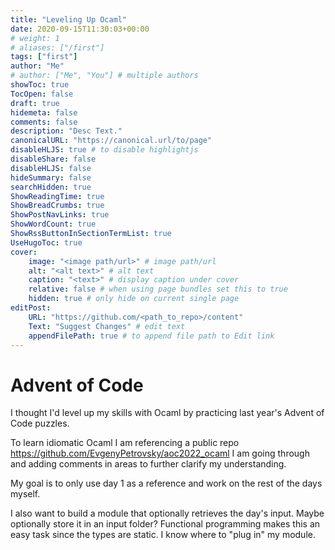 ```yaml
---
title: "Leveling Up Ocaml"
date: 2020-09-15T11:30:03+00:00
# weight: 1
# aliases: ["/first"]
tags: ["first"]
author: "Me"
# author: ["Me", "You"] # multiple authors
showToc: true
TocOpen: false
draft: true
hidemeta: false
comments: false
description: "Desc Text."
canonicalURL: "https://canonical.url/to/page"
disableHLJS: true # to disable highlightjs
disableShare: false
disableHLJS: false
hideSummary: false
searchHidden: true
ShowReadingTime: true
ShowBreadCrumbs: true
ShowPostNavLinks: true
ShowWordCount: true
ShowRssButtonInSectionTermList: true
UseHugoToc: true
cover:
    image: "<image path/url>" # image path/url
    alt: "<alt text>" # alt text
    caption: "<text>" # display caption under cover
    relative: false # when using page bundles set this to true
    hidden: true # only hide on current single page
editPost:
    URL: "https://github.com/<path_to_repo>/content"
    Text: "Suggest Changes" # edit text
    appendFilePath: true # to append file path to Edit link
---
```


# Advent of Code

I thought I'd level up my skills with Ocaml by practicing last
year's Advent of Code puzzles.

To learn idiomatic Ocaml I am referencing a public repo https://github.com/EvgenyPetrovsky/aoc2022_ocaml
I am going through and adding comments in areas to further clarify my
understanding.

My goal is to only use day 1 as a reference and work on the rest of the days
myself.

I also want to build a module that optionally retrieves the day's input. Maybe
optionally store it in an input folder? Functional programming makes this an
easy task since the types are static. I know where to "plug in" my module.
